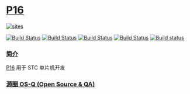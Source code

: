 ﻿# [P16](https://github.com/OS-Q/P16)

[![sites](http://182.61.61.133/link/resources/OSQ.png)](http://www.OS-Q.com)

[![Build Status](https://github.com/OS-Q/P16/workflows/CI/badge.svg)](https://github.com/OS-Q/P16/actions/workflows/CI.yml)
[![Build Status](https://circleci.com/gh/OS-Q/P16.svg?style=svg)](https://circleci.com/gh/OS-Q/P16)
[![Build Status](https://travis-ci.com/OS-Q/P16.svg?branch=master)](https://travis-ci.com/OS-Q/P16)
[![Build Status](https://cloud.drone.io/api/badges/OS-Q/P16/status.svg)](https://cloud.drone.io/OS-Q/P16)
[![Build status](https://ci.appveyor.com/api/projects/status/2k7vnde38o142o0u?svg=true)](https://ci.appveyor.com/project/Qitas/p16)

### [简介](https://github.com/OS-Q/P16/wiki)

[P16](https://github.com/OS-Q/P16) 用于 STC 单片机开发

### [源圈 OS-Q (Open Source & QA) ](http://www.OS-Q.com)
